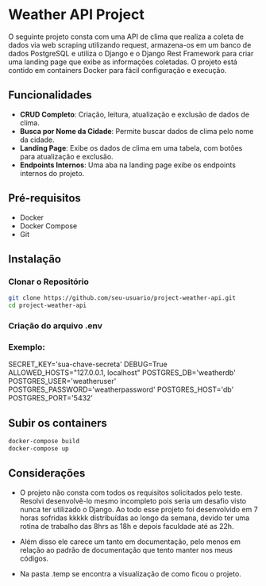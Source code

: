 # Weather API Project

O seguinte projeto consta com uma API de clima que realiza a coleta de dados via web scraping utilizando request, armazena-os em um banco de dados PostgreSQL e utiliza o Django e o Django Rest Framework para criar uma landing page que exibe as informações coletadas. O projeto está contido em containers Docker para fácil configuração e execução.

## Funcionalidades

- **CRUD Completo**: Criação, leitura, atualização e exclusão de dados de clima.
- **Busca por Nome da Cidade**: Permite buscar dados de clima pelo nome da cidade.
- **Landing Page**: Exibe os dados de clima em uma tabela, com botões para atualização e exclusão.
- **Endpoints Internos**: Uma aba na landing page exibe os endpoints internos do projeto.

## Pré-requisitos

- Docker
- Docker Compose
- Git

## Instalação

### Clonar o Repositório

```bash
git clone https://github.com/seu-usuario/project-weather-api.git
cd project-weather-api

```
### Criação do arquivo .env
### Exemplo:

SECRET_KEY='sua-chave-secreta'
DEBUG=True
ALLOWED_HOSTS="127.0.0.1, localhost"
POSTGRES_DB='weatherdb'
POSTGRES_USER='weatheruser'
POSTGRES_PASSWORD='weatherpassword'
POSTGRES_HOST='db'
POSTGRES_PORT='5432'


## Subir os containers
```bash
docker-compose build
docker-compose up
```

## Considerações
- O projeto não consta com todos os requisitos solicitados pelo teste. Resolvi desenvolvê-lo mesmo incompleto pois seria um desafio visto nunca ter utilizado o Django. Ao todo esse projeto foi desenvolvido em 7 horas sofridas kkkkk distribuídas ao longo da semana, devido ter uma rotina de trabalho das 8hrs as 18h e depois faculdade até as 22h.

- Além disso ele carece um tanto em documentação, pelo menos em relação ao padrão de documentação que tento manter nos meus códigos.

- Na pasta .temp se encontra a visualização de como ficou o projeto.

